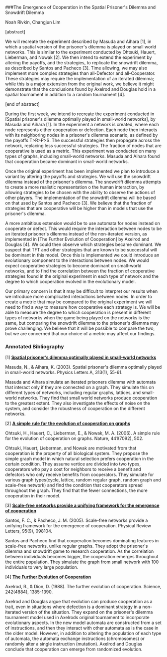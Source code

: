 ###The Emergence of Cooperation in the Spatial Prisoner's Dilemma and Snowdrift Dilemma

Noah Rivkin, Changjun Lim

[abstract]

We will recreate the experiment described by Masuda and Aihara [1], in which a spatial version of the prisoner's dilemma is played on small world networks. This is similar to the experiment conducted by Ohtsuki, Hauert, Lieberman, and Nowak [2]. We then intend to extend the experiment by altering the payoffs, and the strategies, to replicate the snowdrift dilemma, as described by Santos and Pacheco [3]. Time allowing, we may also implement more complex strategies than all-Defector and all-Cooperator. These strategies may require the implementation of an iterated dilemma; while this is a major extension from the original work, we believe it might demonstrate that the conclusions found by Axelrod and Douglas hold in a spatial tournament in addition to a random tournament [4].

[end of abstract]

During the first week, we intend to recreate the experiment conducted in [Spatial prisoner's dilemma optimally played in small-world networks], by Masuda and Aihara [1]. In the experiment a network is created, where each node represents either cooperation or defection. Each node then interacts with its neighboring nodes in a prisoner's dilemma scenario, as defined by the payoffs T>R>P>S. The successful strategies then propagate across the network, replacing less successful strategies. The fraction of nodes that are cooperative is used as a metric. This experiment was conducted on many types of graphs, including small-world networks. Masuda and Aihara found that cooperation became dominant in small-world networks.

Once the original experiment has been implemented we plan to introduce a variant by altering the payoffs and strategies. We will use the snowdrift dilemma instead of the prisoner's dilemma. The snowdrift dilemma attempts to create a more realistic representation o the human interaction, by allowing strategies to be chosen with the ability to observe the actions of other players. The implementation of the snowdrift dilemma will be based on that used by Santos and Pacheco [3]. We believe that the fraction of strategies that are cooperative will be higher than in models that use the prisoner's dilemma.

A more ambitious extension would be to use automata for nodes instead on cooperate or defect. This would require the interaction between nodes to be an iterated prisoner's dilemma instead of the non-iterated version, as implemented in [The Further Evolution of Cooperation] by Axelrod and Douglas [4]. We could then observe which strategies became dominant. We suspect that TFT and other strategies that are known to be successful will be dominant in this model. Once this is implemented we could introduce an evolutionary component to the interactions between nodes. We would expect cooperative strategies to become dominant on small-world networks, and to find the correlation between the fraction of cooperative strategies found in the original experiment in each type of network and the degree to which cooperation evolved in the evolutionary model.


Our primary concern is that it may be difficult to interpret our results when we introduce more complicated interactions between nodes. In order to create a metric that may be compared to the original experiment we will need to find a way to measure how cooperative each strategy is. We will be able to measure the degree to which cooperation is present in different types of networks when the game being played on the networks is the same, but comparing the snowdrift dilemma to the prisoner's dilemma may prove challenging. We believe that it will be possible to compare the two, but we are concerned that our choice of a metric may affect our findings.




### Annotated Bibliography

[1] [**Spatial prisoner’s dilemma optimally played in small-world networks**](http://www.sciencedirect.com/science/article/pii/S0375960103006935#bBIB002)

Masuda, N., & Aihara, K. (2003). Spatial prisoner's dilemma optimally played in small-world networks. Physics Letters A, 313(1), 55-61.

Masuda and Aihara simulate an iterated prisoners dilemma with automata that interact only if they are connected on a graph. They simulate this on different types of networks, including regular graphs, lattices, and small-world networks. They find that small world networks produce cooperation to the greatest extent. They also investigate the effects of noise on the system, and consider the robustness of cooperation on the different networks.

[2] [**A simple rule for the evolution of cooperation on graphs**](https://www.ncbi.nlm.nih.gov/pmc/articles/PMC2430087/)

Ohtsuki, H., Hauert, C., Lieberman, E., & Nowak, M. A. (2006). A simple rule for the evolution of cooperation on graphs. Nature, 441(7092), 502.

Ohtsuki, Hauert, Lieberman, and Nowak are motivated from that cooperation is the property of all biological system. They propose the simple graph model in which natural selection prefers cooperation in the certain condition. They assume vertice are divided into two types, cooperators who pay a cost for neighbors to receive a benefit and defectors who only receive benefits from cooperators. They simulate for various graph types(cycle, lattice, random regular graph, random graph and scale-free network) and find the condition that cooperators spread throughout the graph. They find that the fewer connections, the more cooperation in their model.


[3] [**Scale-free networks provide a unifying framework for the emergence of cooperation**](https://journals.aps.org/prl/abstract/10.1103/PhysRevLett.95.098104)

Santos, F. C., & Pacheco, J. M. (2005). Scale-free networks provide a unifying framework for the emergence of cooperation. Physical Review Letters, 95(9), 098104.

Santos and Pacheco find that cooperation becomes dominating features in scale-free networks, unlike regular graphs. They adopt the prisoner's dilemma and snowdrift game to research cooperation. As the correlation between individuals becomes bigger, the cooperation emerges throughout the entire population. They simulate the graph from small network with 100 individuals to very large population.


[4] [**The Further Evolution of Cooperation**](http://www.jstor.org/stable/1702320)

Axelrod, R., & Dion, D. (1988). The further evolution of cooperation. Science, 242(4884), 1385-1390.

Axelrod and Douglas argue that evolution can produce cooperation as a trait, even in situations where defection is a dominant strategy in a non-iterated version of the situation. They expand on the prisoner's dilemma tournament model used in Axelrods original tournament to incorporate evolutionary aspects. In the new model automata are constructed from a set of instructions, and then they interact with other automata as is the case in the older model. However, in addition to altering the population of each type of automata, the automata exchange instructions (chromosomes) or randomly alter a single instruction (mutation). Axelrod and Douglas conclude that cooperation can emerge from randomized evolution.

